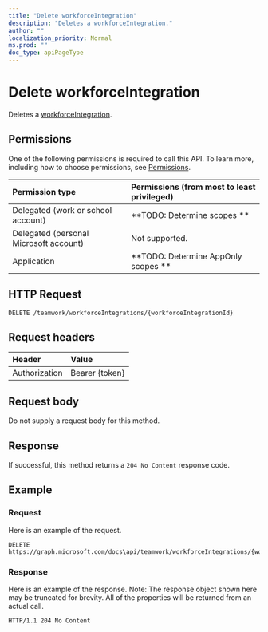 ```yaml
---
title: "Delete workforceIntegration"
description: "Deletes a workforceIntegration."
author: ""
localization_priority: Normal
ms.prod: ""
doc_type: apiPageType
---
```


# Delete workforceIntegration

Deletes a [workforceIntegration](../resources/workforceintegration.md).

## Permissions
One of the following permissions is required to call this API. To learn more, including how to choose permissions, see [Permissions](/concepts/permissions-reference.md).

|Permission type|Permissions (from most to least privileged)|
|:---|:---|
|Delegated (work or school account)|**TODO: Determine scopes **|
|Delegated (personal Microsoft account)|Not supported.|
|Application|**TODO: Determine AppOnly scopes **|

## HTTP Request
<!-- {
  "blockType": "ignored"
}
-->
``` http
DELETE /teamwork/workforceIntegrations/{workforceIntegrationId}
```

## Request headers
|Header|Value|
|:---|:---|
|Authorization|Bearer {token}|

## Request body
Do not supply a request body for this method.

## Response
If successful, this method returns a `204 No Content` response code.

## Example

### Request
Here is an example of the request.
<!-- {
  "blockType": "request",
  "name": "delete_workforceintegration"
}
-->
``` http
DELETE https://graph.microsoft.com/docs\api/teamwork/workforceIntegrations/{workforceIntegrationId}
```

### Response
Here is an example of the response. Note: The response object shown here may be truncated for brevity. All of the properties will be returned from an actual call.
<!-- {
  "blockType": "response",
  "truncated": true
}
-->
``` http
HTTP/1.1 204 No Content
```

